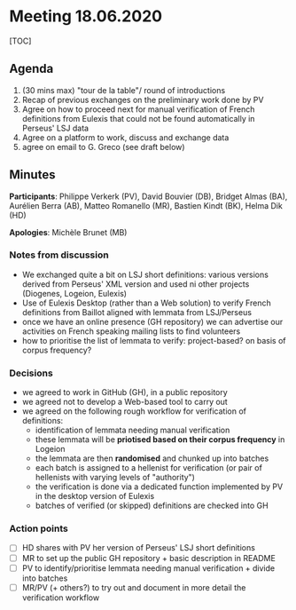 # Meeting 18.06.2020

[TOC]

## Agenda

1. (30 mins max) "tour de la table"/ round of introductions
2. Recap of previous exchanges on the preliminary work done by PV
3. Agree on how to proceed next for manual verification of French definitions from Eulexis that could not be found automatically in Perseus' LSJ data
4. Agree on a platform to work, discuss and exchange data
5. agree on email to G. Greco (see draft below)

## Minutes

**Participants**: Philippe Verkerk (PV), David Bouvier (DB), Bridget Almas (BA), Aurélien Berra (AB), Matteo Romanello (MR), Bastien Kindt (BK), Helma Dik (HD)

**Apologies**: Michèle Brunet (MB) 

### Notes from discussion

- We exchanged quite a bit on LSJ short definitions: various versions derived from Perseus' XML version and used ni other projects (Diogenes, Logeion, Eulexis)
- Use of Eulexis Desktop (rather than a Web solution) to verify French definitions from Baillot aligned with lemmata from LSJ/Perseus
- once we have an online presence (GH repository) we can advertise our activities on French speaking mailing lists to find volunteers 
- how to prioritise the list of lemmata to verify: project-based? on basis of corpus frequency? 

### Decisions

- we agreed to work in GitHub (GH), in a public repository
- we agreed not to develop a Web-based tool to carry out 
- we agreed on the following rough workflow for verification of definitions:
  - identification of lemmata needing manual verification
  - these lemmata will be **priotised based on their corpus frequency** in Logeion
  - the lemmata are then **randomised** and chunked up into batches
  - each batch is assigned to a hellenist for verification (or pair of hellenists with varying levels of "authority") 
  - the verification is done via a dedicated function implemented by PV in the desktop version of Eulexis
  - batches of verified (or skipped) definitions are checked into GH 

### Action points

- [ ] HD shares with PV her version of Perseus' LSJ short definitions
- [ ] MR to set up the public GH repository + basic description in README
- [ ] PV to identify/prioritise lemmata needing manual verification + divide into batches
- [ ] MR/PV (+ others?) to try out and document in more detail the verification workflow